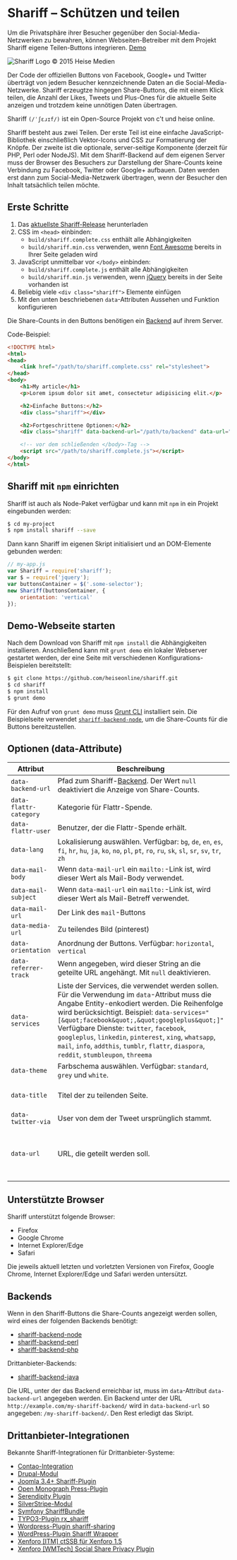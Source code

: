 # Shariff – Schützen und teilen

Um die Privatsphäre ihrer Besucher gegenüber den Social-Media-Netzwerken zu bewahren, können Webseiten-Betreiber mit dem Projekt Shariff eigene Teilen-Buttons integrieren.  [Demo](http://heiseonline.github.io/shariff/)

![Shariff Logo © 2015 Heise Medien](http://www.heise.de/icons/ho/shariff-logo.png)

Der Code der offiziellen Buttons von Facebook, Google+ und Twitter überträgt von jedem Besucher kennzeichnende Daten an die Social-Media-Netzwerke. Shariff erzeugtze hingegen Share-Buttons, die mit einem Klick teilen, die Anzahl der Likes, Tweets und Plus-Ones für die aktuelle Seite anzeigen und trotzdem keine unnötigen Daten übertragen.

Shariff `(/ˈʃɛɹɪf/)` ist ein Open-Source Projekt von c't und heise online.

Shariff besteht aus zwei Teilen. Der erste Teil ist eine einfache JavaScript-Bibliothek einschließlich Vektor-Icons und CSS zur Formatierung der Knöpfe. Der zweite ist die optionale, server-seitige Komponente (derzeit für PHP, Perl oder NodeJS). Mit dem Shariff-Backend auf dem eigenen Server muss der Browser des Besuchers zur Darstellung der Share-Counts keine Verbindung zu Facebook, Twitter oder Google+ aufbauen. Daten werden erst dann zum Social-Media-Netzwerk übertragen, wenn der Besucher den Inhalt tatsächlich teilen möchte.

## Erste Schritte

1. Das [aktuellste Shariff-Release](https://github.com/heiseonline/shariff/releases/latest) herunterladen
2.  CSS im `<head>` einbinden:
    * `build/shariff.complete.css` enthält alle Abhängigkeiten
    * `build/shariff.min.css` verwenden, wenn [Font Awesome](https://github.com/FortAwesome/Font-Awesome) bereits in Ihrer Seite geladen wird
3. JavaScript unmittelbar vor `</body>` einbinden:
    * `build/shariff.complete.js` enthält alle Abhängigkeiten
    * `build/shariff.min.js` verwenden, wenn [jQuery](https://github.com/jquery/jquery) bereits in der Seite vorhanden ist
4. Beliebig viele `<div class="shariff">` Elemente einfügen
5. Mit den unten beschriebenen `data`-Attributen Aussehen und Funktion konfigurieren

Die Share-Counts in den Buttons benötigen ein [Backend](#backends) auf ihrem Server.

Code-Beispiel:

```html
<!DOCTYPE html>
<html>
<head>
    <link href="/path/to/shariff.complete.css" rel="stylesheet">
</head>
<body>
    <h1>My article</h1>
    <p>Lorem ipsum dolor sit amet, consectetur adipisicing elit.</p>

    <h2>Einfache Buttons:</h2>
    <div class="shariff"></div>

    <h2>Fortgeschrittene Optionen:</h2>
    <div class="shariff" data-backend-url="/path/to/backend" data-url="http://www.example.com/my-article.html" data-theme="grey" data-orientation="vertical"></div>

    <!-- vor dem schließenden </body>-Tag -->
    <script src="/path/to/shariff.complete.js"></script>
</body>
</html>
```

## Shariff mit `npm` einrichten

Shariff ist auch als Node-Paket verfügbar und kann mit `npm` in ein Projekt eingebunden werden:

```sh
$ cd my-project
$ npm install shariff --save
```

Dann kann Shariff im eigenen Skript initialisiert und an DOM-Elemente gebunden werden:

```js
// my-app.js
var Shariff = require('shariff');
var $ = require('jquery');
var buttonsContainer = $('.some-selector');
new Shariff(buttonsContainer, {
    orientation: 'vertical'
});
```

## Demo-Webseite starten

Nach dem Download von Shariff mit `npm install` die Abhängigkeiten installieren. Anschließend kann mit `grunt demo` ein lokaler Webserver gestartet werden, der eine Seite mit verschiedenen Konfigurations-Beispielen bereitstellt:

```sh
$ git clone https://github.com/heiseonline/shariff.git
$ cd shariff
$ npm install
$ grunt demo
```

Für den Aufruf von `grunt demo` muss [Grunt CLI](http://gruntjs.com/getting-started#installing-the-cli) installiert sein. Die Beispielseite verwendet [`shariff-backend-node`](https://github.com/heiseonline/shariff-backend-node), um die Share-Counts für die Buttons bereitzustellen.

## Optionen (data-Attribute)

| Attribut         | Beschreibung | Default |
|------------------|--------------|---------|
| `data-backend-url` | Pfad zum Shariff-[Backend](#backends). Der Wert `null` deaktiviert die Anzeige von Share-Counts.  | `null` |
| `data-flattr-category` | Kategorie für Flattr-Spende. | `null` |
| `data-flattr-user` | Benutzer, der die Flattr-Spende erhält. | `null` |
| `data-lang`      | Lokalisierung auswählen. Verfügbar: `bg`, `de`, `en`, `es`, `fi`, `hr`, `hu`, `ja`, `ko`, `no`, `pl`, `pt`, `ro`, `ru`, `sk`, `sl`, `sr`, `sv`, `tr`, `zh` | `de` |
| `data-mail-body` | Wenn `data-mail-url` ein `mailto:`-Link ist, wird dieser Wert als Mail-Body verwendet. | siehe `data-url` |
| `data-mail-subject` | Wenn `data-mail-url` ein `mailto:`-Link ist, wird dieser Wert als Mail-Betreff verwendet. | siehe `data-title` |
| `data-mail-url`  | Der Link des `mail`-Buttons | `?view=mail` |
| `data-media-url` | Zu teilendes Bild (pinterest) | `null` |
| `data-orientation` | Anordnung der Buttons. Verfügbar: `horizontal`, `vertical` | `horizontal`  |
| `data-referrer-track` | Wenn angegeben, wird dieser String an die geteilte URL angehängt. Mit `null` deaktivieren. | `null` |
| `data-services`   | Liste der Services, die verwendet werden sollen. Für die Verwendung im `data`-Attribut muss die Angabe Entity-enkodiert werden. Die Reihenfolge wird berücksichtigt. Beispiel: `data-services="[&quot;facebook&quot;,&quot;googleplus&quot;]"` <br> Verfügbare Dienste: `twitter`, `facebook`, `googleplus`, `linkedin`, `pinterest`, `xing`, `whatsapp`, `mail`, `info`, `addthis`, `tumblr`, `flattr`, `diaspora`, `reddit`, `stumbleupon`, `threema`  | Twitter, Facebook, Google+ |
| `data-theme`       | Farbschema auswählen. Verfügbar: `standard`, `grey` und `white`. | `standard` |
| `data-title`       | Titel der zu teilenden Seite. | Entweder `DC.title`/`DC.creator` oder `<title>` |
| `data-twitter-via` | User von dem der Tweet ursprünglich stammt. | `null` |
| `data-url`         | URL, die geteilt werden soll. | Wenn `data-url` nicht gesetzt ist, wird `link[rel="canonical"]`, `meta[property="og:url"]` oder `location.href` verwendet. |


## Unterstützte Browser

Shariff unterstützt folgende Browser:

- Firefox
- Google Chrome
- Internet Explorer/Edge
- Safari

Die jeweils aktuell letzten und vorletzten Versionen von Firefox, Google Chrome, Internet Explorer/Edge und Safari werden untersützt.

## Backends

Wenn in den Shariff-Buttons die Share-Counts angezeigt werden sollen, wird eines der folgenden Backends benötigt:

* [shariff-backend-node](http://github.com/heiseonline/shariff-backend-node)
* [shariff-backend-perl](http://github.com/heiseonline/shariff-backend-perl)
* [shariff-backend-php](http://github.com/heiseonline/shariff-backend-php)

Drittanbieter-Backends:

* [shariff-backend-java](http://github.com/headissue/shariff-backend-java)

Die URL, unter der das Backend erreichbar ist, muss im `data`-Attribut `data-backend-url` angegeben werden. Ein Backend unter der URL `http://example.com/my-shariff-backend/` wird in `data-backend-url` so angegeben: `/my-shariff-backend/`. Den Rest erledigt das Skript.

## Drittanbieter-Integrationen

Bekannte Shariff-Integrationen für Drittanbieter-Systeme:

* [Contao-Integration](https://github.com/hofff/contao-shariff)
* [Drupal-Modul](https://www.drupal.org/project/shariff)
* [Joomla 3.4+ Shariff-Plugin](https://github.com/joomla-agency/plg_jooag_shariff)
* [Open Monograph Press-Plugin](https://github.com/langsci/shariff)
* [Serendipity Plugin](https://github.com/s9y/additional_plugins/tree/master/serendipity_event_social)
* [SilverStripe-Modul](https://github.com/andrelohmann/silverstripe-shariff)
* [Symfony ShariffBundle](https://github.com/core23/ShariffBundle)
* [TYPO3-Plugin rx_shariff](http://typo3.org/extensions/repository/view/rx_shariff)
* [Wordpress-Plugin shariff-sharing](https://wordpress.org/plugins/shariff-sharing/)
* [WordPress-Plugin Shariff Wrapper](https://wordpress.org/plugins/shariff/)
* [Xenforo [ITM] ctSSB für Xenforo 1.5](https://github.com/McAtze/-ITM-ctShariffSocialButtons)
* [Xenforo [WMTech] Social Share Privacy Plugin](https://wmtech.net/products/wmtech-social-share-privacy.41/)
